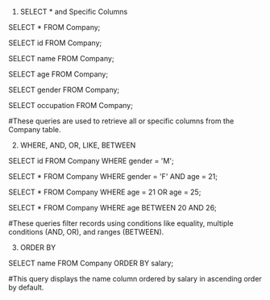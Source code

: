 1. SELECT * and Specific Columns

SELECT * FROM Company;

SELECT id FROM Company;

SELECT name FROM Company;

SELECT age FROM Company;

SELECT gender FROM Company;

SELECT occupation FROM Company;

#These queries are used to retrieve all or specific columns from the Company table.

2. WHERE, AND, OR, LIKE, BETWEEN
   
SELECT id FROM Company WHERE gender = 'M';

SELECT * FROM Company WHERE gender = 'F' AND age = 21;

SELECT * FROM Company WHERE age = 21 OR age = 25;

SELECT * FROM Company WHERE age BETWEEN 20 AND 26;

#These queries filter records using conditions like equality, multiple conditions (AND, OR), and ranges (BETWEEN).

3. ORDER BY

SELECT name FROM Company ORDER BY salary;

#This query displays the name column ordered by salary in ascending order by default.



